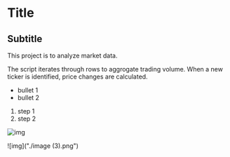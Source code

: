 # Title # 

## Subtitle ##

This project is to analyze market data. 

The script iterates through rows to aggrogate trading volume. When a new ticker is identified, price changes are calculated. 
* bullet 1
* bullet 2

1. step 1
2. step 2

![img](https://t4.ftcdn.net/jpg/00/97/58/97/240_F_97589769_t45CqXyzjz0KXwoBZT9PRaWGHRk5hQqQ.jpg)

![img]("./image (3).png")
